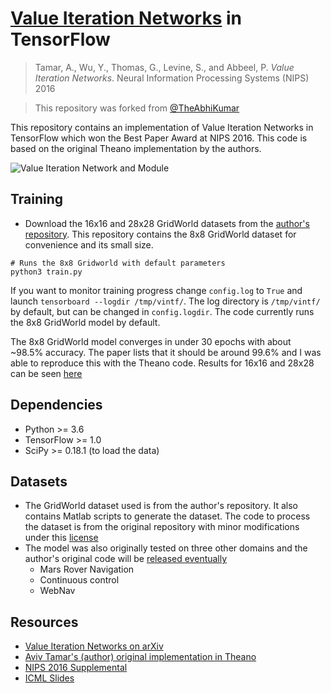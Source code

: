# [Value Iteration Networks](https://arxiv.org/abs/1602.02867) in TensorFlow

> Tamar, A., Wu, Y., Thomas, G., Levine, S., and Abbeel, P. _Value Iteration Networks_. Neural Information Processing Systems (NIPS) 2016

> This repository was forked from [@TheAbhiKumar](https://github.com/TheAbhiKumar/tensorflow-value-iteration-networks)

This repository contains an implementation of Value Iteration Networks in TensorFlow which won the Best Paper Award at NIPS 2016. This code is based on the original Theano implementation by the authors.

![Value Iteration Network and Module](assets/vin.png)

## Training

- Download the 16x16 and 28x28 GridWorld datasets from the [author's repository](https://github.com/avivt/VIN/tree/master/data). This repository contains the 8x8 GridWorld dataset for convenience and its small size.

```
# Runs the 8x8 Gridworld with default parameters
python3 train.py
```

If you want to monitor training progress change `config.log` to `True` and launch `tensorboard --logdir /tmp/vintf/`. The log directory is `/tmp/vintf/` by default, but can be changed in `config.logdir`. The code currently runs the 8x8 GridWorld model by default.

The 8x8 GridWorld model converges in under 30 epochs with about ~98.5% accuracy. The paper lists that it should be around 99.6% and I was able to reproduce this with the Theano code. Results for 16x16 and 28x28 can be seen [here](https://github.com/TheAbhiKumar/tensorflow-value-iteration-networks/issues/6)

## Dependencies
* Python >= 3.6
* TensorFlow >= 1.0
* SciPy >= 0.18.1 (to load the data)

## Datasets
* The GridWorld dataset used is from the author's repository. It also contains Matlab scripts to generate the dataset. The code to process the dataset is from the original repository with minor modifications under this [license](https://github.com/avivt/VIN/blob/master/LICENSE.md)
* The model was also originally tested on three other domains and the author's original code will be [released eventually](https://github.com/avivt/VIN/issues/4)
  * Mars Rover Navigation
  * Continuous control
  * WebNav

## Resources

* [Value Iteration Networks on arXiv](https://arxiv.org/abs/1602.02867)
* [Aviv Tamar's (author) original implementation in Theano](https://github.com/avivt/VIN)
* [NIPS 2016 Supplemental](http://tx.technion.ac.il/~avivt/nips16supp.pdf)
* [ICML Slides](http://technion.ac.il/~danielm/icml_slides/Talk7.pdf)
